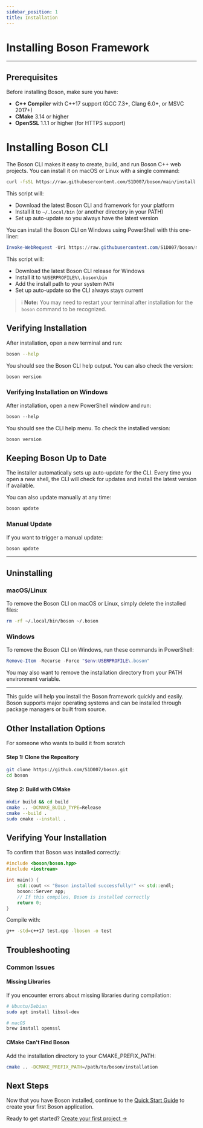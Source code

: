 ```yaml
---
sidebar_position: 1
title: Installation
---
```


# Installing Boson Framework

---

## Prerequisites

Before installing Boson, make sure you have:

- **C++ Compiler** with C++17 support (GCC 7.3+, Clang 6.0+, or MSVC 2017+)
- **CMake** 3.14 or higher
- **OpenSSL** 1.1.1 or higher (for HTTPS support)


# Installing Boson CLI

The Boson CLI makes it easy to create, build, and run Boson C++ web projects. You can install it on macOS or Linux with a single command:

```bash
curl -fsSL https://raw.githubusercontent.com/S1D007/boson/main/install.sh | bash
```

This script will:
- Download the latest Boson CLI and framework for your platform
- Install it to `~/.local/bin` (or another directory in your PATH)
- Set up auto-update so you always have the latest version

You can install the Boson CLI on Windows using PowerShell with this one-liner:

```powershell
Invoke-WebRequest -Uri https://raw.githubusercontent.com/S1D007/boson/main/install.ps1 -UseBasicParsing | Invoke-Expression
```

This script will:

- Download the latest Boson CLI release for Windows
- Install it to `%USERPROFILE%\.boson\bin`
- Add the install path to your system `PATH`
- Set up auto-update so the CLI always stays current

> ℹ️ **Note:** You may need to restart your terminal after installation for the `boson` command to be recognized.

## Verifying Installation

After installation, open a new terminal and run:

```bash
boson --help
```

You should see the Boson CLI help output. You can also check the version:

```bash
boson version
```

### Verifying Installation on Windows

After installation, open a new PowerShell window and run:

```powershell
boson --help
```

You should see the CLI help menu. To check the installed version:

```powershell
boson version
```

## Keeping Boson Up to Date

The installer automatically sets up auto-update for the CLI. Every time you open a new shell, the CLI will check for updates and install the latest version if available.

You can also update manually at any time:

```bash
boson update
```

### Manual Update

If you want to trigger a manual update:

```powershell
boson update
```

---
## Uninstalling

### macOS/Linux
To remove the Boson CLI on macOS or Linux, simply delete the installed files:

```bash
rm -rf ~/.local/bin/boson ~/.boson
```

### Windows
To remove the Boson CLI on Windows, run these commands in PowerShell:

```powershell
Remove-Item -Recurse -Force "$env:USERPROFILE\.boson"
```

You may also want to remove the installation directory from your PATH environment variable.

---

This guide will help you install the Boson framework quickly and easily. Boson supports major operating systems and can be installed through package managers or built from source.

## Other Installation Options

For someone who wants to build it from scratch

#### Step 1: Clone the Repository

```bash
git clone https://github.com/S1D007/boson.git
cd boson
```

#### Step 2: Build with CMake

```bash
mkdir build && cd build
cmake .. -DCMAKE_BUILD_TYPE=Release
cmake --build .
sudo cmake --install .
```

## Verifying Your Installation

To confirm that Boson was installed correctly:

```cpp
#include <boson/boson.hpp>
#include <iostream>

int main() {
    std::cout << "Boson installed successfully!" << std::endl;
    boson::Server app;
    // If this compiles, Boson is installed correctly
    return 0;
}
```

Compile with:

```bash
g++ -std=c++17 test.cpp -lboson -o test
```

## Troubleshooting

### Common Issues

#### Missing Libraries
If you encounter errors about missing libraries during compilation:

```bash
# Ubuntu/Debian
sudo apt install libssl-dev

# macOS
brew install openssl
```

#### CMake Can't Find Boson
Add the installation directory to your CMAKE_PREFIX_PATH:

```bash
cmake .. -DCMAKE_PREFIX_PATH=/path/to/boson/installation
```

## Next Steps

Now that you have Boson installed, continue to the [Quick Start Guide](quickstart) to create your first Boson application.

Ready to get started? [Create your first project →](./hello-world)